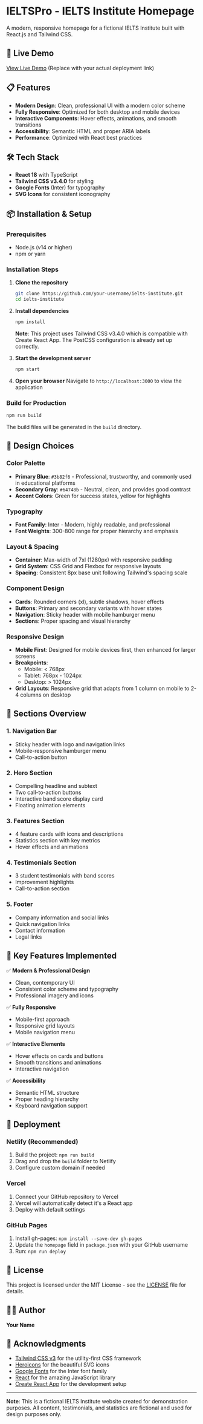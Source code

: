 # IELTSPro - IELTS Institute Homepage

A modern, responsive homepage for a fictional IELTS Institute built with React.js and Tailwind CSS.

## 🚀 Live Demo

[View Live Demo](https://your-demo-link.com) (Replace with your actual deployment link)

## 📋 Features

- **Modern Design**: Clean, professional UI with a modern color scheme
- **Fully Responsive**: Optimized for both desktop and mobile devices
- **Interactive Components**: Hover effects, animations, and smooth transitions
- **Accessibility**: Semantic HTML and proper ARIA labels
- **Performance**: Optimized with React best practices

## 🛠️ Tech Stack

- **React 18** with TypeScript
- **Tailwind CSS v3.4.0** for styling
- **Google Fonts** (Inter) for typography
- **SVG Icons** for consistent iconography

## 📦 Installation & Setup

### Prerequisites

- Node.js (v14 or higher)
- npm or yarn

### Installation Steps

1. **Clone the repository**
   ```bash
   git clone https://github.com/your-username/ielts-institute.git
   cd ielts-institute
   ```

2. **Install dependencies**
   ```bash
   npm install
   ```
   
   **Note**: This project uses Tailwind CSS v3.4.0 which is compatible with Create React App. The PostCSS configuration is already set up correctly.

3. **Start the development server**
   ```bash
   npm start
   ```

4. **Open your browser**
   Navigate to `http://localhost:3000` to view the application

### Build for Production

```bash
npm run build
```

The build files will be generated in the `build` directory.

## 🎨 Design Choices

### Color Palette
- **Primary Blue**: `#3b82f6` - Professional, trustworthy, and commonly used in educational platforms
- **Secondary Gray**: `#64748b` - Neutral, clean, and provides good contrast
- **Accent Colors**: Green for success states, yellow for highlights

### Typography
- **Font Family**: Inter - Modern, highly readable, and professional
- **Font Weights**: 300-800 range for proper hierarchy and emphasis

### Layout & Spacing
- **Container**: Max-width of 7xl (1280px) with responsive padding
- **Grid System**: CSS Grid and Flexbox for responsive layouts
- **Spacing**: Consistent 8px base unit following Tailwind's spacing scale

### Component Design
- **Cards**: Rounded corners (xl), subtle shadows, hover effects
- **Buttons**: Primary and secondary variants with hover states
- **Navigation**: Sticky header with mobile hamburger menu
- **Sections**: Proper spacing and visual hierarchy

### Responsive Design
- **Mobile First**: Designed for mobile devices first, then enhanced for larger screens
- **Breakpoints**: 
  - Mobile: < 768px
  - Tablet: 768px - 1024px
  - Desktop: > 1024px
- **Grid Layouts**: Responsive grid that adapts from 1 column on mobile to 2-4 columns on desktop

## 📱 Sections Overview

### 1. Navigation Bar
- Sticky header with logo and navigation links
- Mobile-responsive hamburger menu
- Call-to-action button

### 2. Hero Section
- Compelling headline and subtext
- Two call-to-action buttons
- Interactive band score display card
- Floating animation elements

### 3. Features Section
- 4 feature cards with icons and descriptions
- Statistics section with key metrics
- Hover effects and animations

### 4. Testimonials Section
- 3 student testimonials with band scores
- Improvement highlights
- Call-to-action section

### 5. Footer
- Company information and social links
- Quick navigation links
- Contact information
- Legal links

## 🎯 Key Features Implemented

✅ **Modern & Professional Design**
- Clean, contemporary UI
- Consistent color scheme and typography
- Professional imagery and icons

✅ **Fully Responsive**
- Mobile-first approach
- Responsive grid layouts
- Mobile navigation menu

✅ **Interactive Elements**
- Hover effects on cards and buttons
- Smooth transitions and animations
- Interactive navigation

✅ **Accessibility**
- Semantic HTML structure
- Proper heading hierarchy
- Keyboard navigation support

## 🚀 Deployment

### Netlify (Recommended)
1. Build the project: `npm run build`
2. Drag and drop the `build` folder to Netlify
3. Configure custom domain if needed

### Vercel
1. Connect your GitHub repository to Vercel
2. Vercel will automatically detect it's a React app
3. Deploy with default settings

### GitHub Pages
1. Install gh-pages: `npm install --save-dev gh-pages`
2. Update the `homepage` field in `package.json` with your GitHub username
3. Run: `npm run deploy`

## 📄 License

This project is licensed under the MIT License - see the [LICENSE](LICENSE) file for details.

## 👨‍💻 Author

**Your Name**

## 🙏 Acknowledgments

- [Tailwind CSS v3](https://tailwindcss.com/) for the utility-first CSS framework
- [Heroicons](https://heroicons.com/) for the beautiful SVG icons
- [Google Fonts](https://fonts.google.com/) for the Inter font family
- [React](https://reactjs.org/) for the amazing JavaScript library
- [Create React App](https://create-react-app.dev/) for the development setup

---

**Note**: This is a fictional IELTS Institute website created for demonstration purposes. All content, testimonials, and statistics are fictional and used for design purposes only.